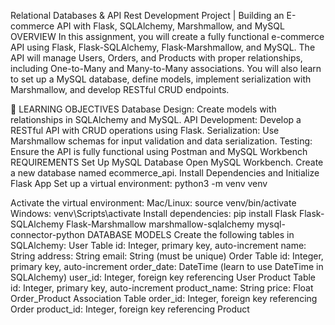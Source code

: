 Relational Databases & API Rest Development Project | Building an E-commerce API with Flask, SQLAlchemy, Marshmallow, and MySQL
OVERVIEW
In this assignment, you will create a fully functional e-commerce API using Flask, Flask-SQLAlchemy, Flask-Marshmallow, and MySQL. The API will manage Users, Orders, and Products with proper relationships, including One-to-Many and Many-to-Many associations. You will also learn to set up a MySQL database, define models, implement serialization with Marshmallow, and develop RESTful CRUD endpoints.

🎯 LEARNING OBJECTIVES
Database Design: Create models with relationships in SQLAlchemy and MySQL.
API Development: Develop a RESTful API with CRUD operations using Flask.
Serialization: Use Marshmallow schemas for input validation and data serialization.
Testing: Ensure the API is fully functional using Postman and MySQL Workbench
REQUIREMENTS
Set Up MySQL Database
Open MySQL Workbench.
Create a new database named ecommerce_api.
Install Dependencies and Initialize Flask App
Set up a virtual environment:
python3 -m venv venv

Activate the virtual environment:
Mac/Linux: source venv/bin/activate
Windows: venv\Scripts\activate
Install dependencies:
pip install Flask Flask-SQLAlchemy Flask-Marshmallow marshmallow-sqlalchemy mysql-connector-python
DATABASE MODELS
Create the following tables in SQLAlchemy:
User Table
id: Integer, primary key, auto-increment
name: String
address: String
email: String (must be unique)
Order Table
id: Integer, primary key, auto-increment
order_date: DateTime (learn to use DateTime in SQLAlchemy)
user_id: Integer, foreign key referencing User
Product Table
id: Integer, primary key, auto-increment
product_name: String
price: Float
Order_Product Association Table
order_id: Integer, foreign key referencing Order
product_id: Integer, foreign key referencing Product

